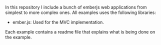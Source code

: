 In this repository I include a bunch of emberjs web applications from simplest to more complex ones.
All examples uses the following libraries:
  - ember.js: Used for the MVC implementation.
 
 Each example contains a readme file that explains what is being done on the example.